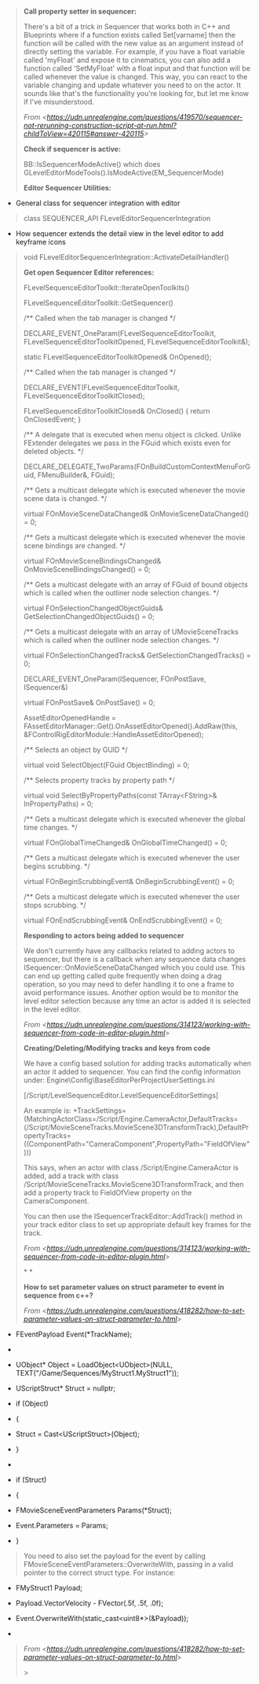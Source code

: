 > **Call property setter in sequencer:**
>
> There's a bit of a trick in Sequencer that works both in C++ and Blueprints where if a function exists called Set\[varname\] then the function will be called with the new value as an argument instead of directly setting the variable. For example, if you have a float variable called 'myFloat' and expose it to cinematics, you can also add a function called 'SetMyFloat' with a float input and that function will be called whenever the value is changed. This way, you can react to the variable changing and update whatever you need to on the actor. It sounds like that's the functionality you're looking for, but let me know if I've misunderstood.
>
> _From &lt;<https://udn.unrealengine.com/questions/419570/sequencer-not-rerunning-construction-script-at-run.html?childToView=420115#answer-420115>&gt;_
>
> **Check if sequencer is active:**
>
> BB::IsSequencerModeActive() which does GLevelEditorModeTools().IsModeActive(EM_SequencerMode)
>
> **Editor Sequencer Utilities:**

- General class for sequencer integration with editor

> class SEQUENCER_API FLevelEditorSequencerIntegration

- How sequencer extends the detail view in the level editor to add keyframe icons

> void FLevelEditorSequencerIntegration::ActivateDetailHandler()
>
> **Get open Sequencer Editor references:**
>
> FLevelSequenceEditorToolkit::IterateOpenToolkits()
>
> FLevelSequenceEditorToolkit::GetSequencer()
>
> /\*\* Called when the tab manager is changed \*/
>
> DECLARE_EVENT_OneParam(FLevelSequenceEditorToolkit, FLevelSequenceEditorToolkitOpened, FLevelSequenceEditorToolkit&);
>
> static FLevelSequenceEditorToolkitOpened& OnOpened();
>
> /\*\* Called when the tab manager is changed \*/
>
> DECLARE_EVENT(FLevelSequenceEditorToolkit, FLevelSequenceEditorToolkitClosed);
>
> FLevelSequenceEditorToolkitClosed& OnClosed() { return OnClosedEvent; }
>
> /\*\* A delegate that is executed when menu object is clicked. Unlike FExtender delegates we pass in the FGuid which exists even for deleted objects. \*/
>
> DECLARE_DELEGATE_TwoParams(FOnBuildCustomContextMenuForGuid, FMenuBuilder&, FGuid);
>
> /\*\* Gets a multicast delegate which is executed whenever the movie scene data is changed. \*/
>
> virtual FOnMovieSceneDataChanged& OnMovieSceneDataChanged() = 0;
>
> /\*\* Gets a multicast delegate which is executed whenever the movie scene bindings are changed. \*/
>
> virtual FOnMovieSceneBindingsChanged& OnMovieSceneBindingsChanged() = 0;
>
> /\*\* Gets a multicast delegate with an array of FGuid of bound objects which is called when the outliner node selection changes. \*/
>
> virtual FOnSelectionChangedObjectGuids& GetSelectionChangedObjectGuids() = 0;
>
> /\*\* Gets a multicast delegate with an array of UMovieSceneTracks which is called when the outliner node selection changes. \*/
>
> virtual FOnSelectionChangedTracks& GetSelectionChangedTracks() = 0;
>
> DECLARE_EVENT_OneParam(ISequencer, FOnPostSave, ISequencer&)
>
> virtual FOnPostSave& OnPostSave() = 0;
>
> AssetEditorOpenedHandle = FAssetEditorManager::Get().OnAssetEditorOpened().AddRaw(this, &FControlRigEditorModule::HandleAssetEditorOpened);
>
> /\*\* Selects an object by GUID \*/
>
> virtual void SelectObject(FGuid ObjectBinding) = 0;
>
> /\*\* Selects property tracks by property path \*/
>
> virtual void SelectByPropertyPaths(const TArray&lt;FString&gt;& InPropertyPaths) = 0;
>
> /\*\* Gets a multicast delegate which is executed whenever the global time changes. \*/
>
> virtual FOnGlobalTimeChanged& OnGlobalTimeChanged() = 0;
>
> /\*\* Gets a multicast delegate which is executed whenever the user begins scrubbing. \*/
>
> virtual FOnBeginScrubbingEvent& OnBeginScrubbingEvent() = 0;
>
> /\*\* Gets a multicast delegate which is executed whenever the user stops scrubbing. \*/
>
> virtual FOnEndScrubbingEvent& OnEndScrubbingEvent() = 0;
>
> **Responding to actors being added to sequencer**
>
> We don't currently have any callbacks related to adding actors to sequencer, but there is a callback when any sequence data changes ISequencer::OnMovieSceneDataChanged which you could use. This can end up getting called quite frequently when doing a drag operation, so you may need to defer handling it to one a frame to avoid performance issues. Another option would be to monitor the level editor selection because any time an actor is added it is selected in the level editor.
>
> _From &lt;<https://udn.unrealengine.com/questions/314123/working-with-sequencer-from-code-in-editor-plugin.html>&gt;_
>
> **Creating/Deleting/Modifying tracks and keys from code**
>
> We have a config based solution for adding tracks automatically when an actor it added to sequencer. You can find the config information under: Engine\\Config\\BaseEditorPerProjectUserSettings.ini
>
> \[/Script/LevelSequenceEditor.LevelSequenceEditorSettings\]
>
> An example is: +TrackSettings=(MatchingActorClass=/Script/Engine.CameraActor,DefaultTracks=(/Script/MovieSceneTracks.MovieScene3DTransformTrack),DefaultPropertyTracks=((ComponentPath="CameraComponent",PropertyPath="FieldOfView")))
>
> This says, when an actor with class /Script/Engine.CameraActor is added, add a track with class /Script/MovieSceneTracks.MovieScene3DTransformTrack, and then add a property track to FieldOfView property on the CameraComponent.
>
> You can then use the ISequencerTrackEditor::AddTrack() method in your track editor class to set up appropriate default key frames for the track.
>
> _From &lt;<https://udn.unrealengine.com/questions/314123/working-with-sequencer-from-code-in-editor-plugin.html>&gt;_
>
> \* \*
>
> **How to set parameter values on struct parameter to event in sequence from c++?**
>
> _From &lt;<https://udn.unrealengine.com/questions/418282/how-to-set-parameter-values-on-struct-parameter-to.html>&gt;_

- FEventPayload Event(\*TrackName);

-

* UObject\* Object = LoadObject&lt;UObject&gt;(NULL, TEXT("/Game/Sequences/MyStruct1.MyStruct1"));

* UScriptStruct\* Struct = nullptr;

* if (Object)

* {

* Struct = Cast&lt;UScriptStruct&gt;(Object);

* }

*

- if (Struct)

- {

- FMovieSceneEventParameters Params(\*Struct);

- Event.Parameters = Params;

- }

> You need to also set the payload for the event by calling FMovieSceneEventParameters::OverwriteWith, passing in a valid pointer to the correct struct type. For instance:

- FMyStruct1 Payload;

- Payload.VectorVelocity - FVector(.5f, .5f, .0f);

- Event.OverwriteWith(static_cast&lt;uint8\*&gt;(&Payload));

-

> _From &lt;<https://udn.unrealengine.com/questions/418282/how-to-set-parameter-values-on-struct-parameter-to.html>&gt;_
>
> &gt;
